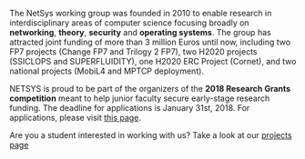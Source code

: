 The NetSys working group was founded in 2010 to enable research in interdisciplinary areas of computer science focusing broadly on **networking**, **theory**, **security** and **operating systems**. The group has attracted joint funding of more than 3 million Euros until now, including two FP7 projects (Change FP7 and Trilogy 2 FP7), two H2020 projects (SSICLOPS and SUPERFLUIDITY), one H2020 ERC Project (Cornet), and two national projects (MobiL4 and MPTCP deployment).

NETSYS is proud to be part of the organizers of the **2018 Research Grants competition** meant to help junior faculty secure early-stage research funding. The deadline for applications is January 31st, 2018. For applications, please visit [this page](http://nets.cs.pub.ro/researchgrants.html).

Are you a student interested in working with us? Take a look at our [projects page](./student-projects)
